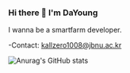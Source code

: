 ### Hi there 👋 I'm DaYoung
I wanna be a smartfarm developer.

-Contact: kallzero1008@jbnu.ac.kr

![Anurag's GitHub stats](https://github-readme-stats.vercel.app/api?username=River-All-zero&show_icons=true&theme=radical)
